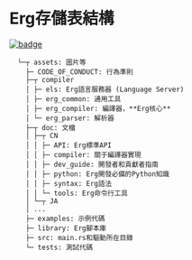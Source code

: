 # Erg存儲表結構

[![badge](https://img.shields.io/endpoint.svg?url=https%3A%2F%2Fgezf7g7pd5.execute-api.ap-northeast-1.amazonaws.com%2Fdefault%2Fsource_up_to_date%3Fowner%3Derg-lang%26repos%3Derg%26ref%3Dmain%26path%3Ddoc/EN/dev_guide/directories.md%26commit_hash%3D94185d534afe909d112381b53d60895389d02f95)](https://gezf7g7pd5.execute-api.ap-northeast-1.amazonaws.com/default/source_up_to_date?owner=erg-lang&repos=erg&ref=main&path=doc/EN/dev_guide/directories.md&commit_hash=94185d534afe909d112381b53d60895389d02f95)

```console
  └─┬ assets: 圖片等
    ├─ CODE_OF_CONDUCT: 行為準則
    ├─┬ compiler
    │ ├─ els: Erg語言服務器 (Language Server)
    │ ├─ erg_common: 通用工具
    │ ├─ erg_compiler: 編譯器，**Erg核心**
    │ └─ erg_parser: 解析器
    ├─┬ doc: 文檔
    │ ├─┬ CN
    │ │ ├─ API: Erg標準API
    │ │ ├─ compiler: 關于編譯器實現
    │ │ ├─ dev_guide: 開發者和貢獻者指南
    │ │ ├─ python: Erg開發必備的Python知識
    │ │ ├─ syntax: Erg語法
    │ │ └─ tools: Erg命令行工具
    │ └─┬ JA
    │ ...
    ├─ examples: 示例代碼
    ├─ library: Erg腳本庫
    ├─ src: main.rs和驅動所在目錄
    └─ tests: 測試代碼
```
